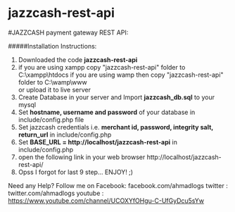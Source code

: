 # jazzcash-rest-api

#JAZZCASH payment gateway REST API:

#####Installation Instructions:

1. Downloaded the code **jazzcash-rest-api**
2. if you are using xampp copy "jazzcash-rest-api" folder to C:\xampp\htdocs
   if you are using wamp then  copy "jazzcash-rest-api" folder to C:\wamp\www\
   or upload it to live server
3. Create Database in your server and Import **jazzcash_db.sql** to your mysql
4. Set **hostname, username and password** of your database in include/config.php file
5. Set jazzcash credentials i.e. **merchant id, password, integrity salt, return_url** in include/config.php
6. Set **BASE_URL = http://localhost/jazzcash-rest-api** in include/config.php
7. open the following link in your web browser http://localhost/jazzcash-rest-api/
8. Opss I forgot for last 9 step... ENJOY! ;)

Need any Help?
Follow me on
Facebook: facebook.com/ahmadlogs 
twitter : twitter.com/ahmadlogs
youtube : https://www.youtube.com/channel/UCOXYfOHgu-C-UfGyDcu5sYw
